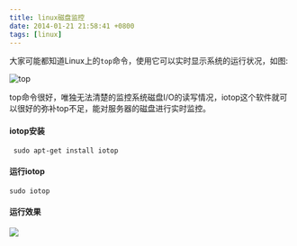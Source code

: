 ```yaml
---
title: linux磁盘监控
date: 2014-01-21 21:58:41 +0800
tags: [linux] 
---
```


大家可能都知道Linux上的`top`命令，使用它可以实时显示系统的运行状况，如图:

![top](http://book-share.qiniudn.com/Screenshot%20from%202014-01-21%2022:01:34.png)

top命令很好，唯独无法清楚的监控系统磁盘I/O的读写情况，iotop这个软件就可以很好的弥补top不足，能对服务器的磁盘进行实时监控。

#### iotop安装
```
 sudo apt-get install iotop
```

####  运行iotop
```
sudo iotop  
```

#### 运行效果

![](http://book-share.qiniudn.com/Screenshot%20from%202014-01-21%2022:01:56.png)
